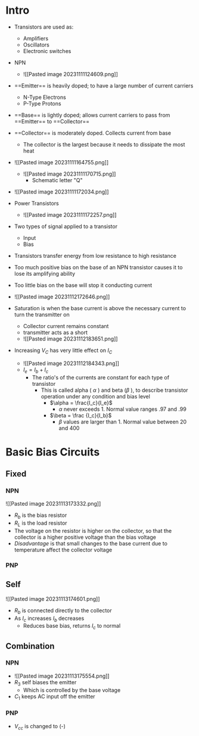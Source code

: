# Intro

- Transistors are used as:
	- Amplifiers
	- Oscillators
	- Electronic switches
	
 - NPN
	- ![[Pasted image 20231111124609.png]] 
- ==Emitter== is heavily doped; to have a large number of current carriers
	- N-Type Electrons
	- P-Type Protons
- ==Base== is lightly doped; allows current carriers to pass from ==Emitter== to ==Collector== 
- ==Collector== is moderately doped. Collects current from base
	- The collector is the largest because it needs to dissipate the most heat
- ![[Pasted image 20231111164755.png]] 
	- ![[Pasted image 20231111170715.png]] 
		- Schematic letter "Q"
- ![[Pasted image 20231111172034.png]] 
- Power Transistors
	- ![[Pasted image 20231111172257.png]] 
- Two types of signal applied to a transistor
	- Input
	- Bias
- Transistors transfer energy from low resistance to high resistance
- Too much positive bias on the base of an NPN transistor causes it to lose its amplifying ability
- Too little bias on the base will stop it conducting current
- ![[Pasted image 20231112172646.png]] 
- Saturation is when the base current is above the necessary current to turn the transmitter on 
	- Collector current remains constant
	- transmitter acts as a short
	- ![[Pasted image 20231112183651.png]] 
- Increasing $V_C$ has very little effect on $I_C$ 
	- ![[Pasted image 20231112184343.png]] 
	- $I_e=I_b+I_c$ 
		- The ratio's of the currents are constant for each type of transistor
			- This is called alpha ( $\alpha$ ) and beta ($\beta$ ), to describe transistor operation under any condition and bias level
				- $\alpha = \frac{I_c}{I_e}$
					- $\alpha$ never exceeds 1. Normal value ranges .97 and .99
				- $\beta = \frac {I_c}{I_b}$
					- $\beta$ values are larger than 1. Normal value between 20 and 400

# Basic Bias Circuits
## Fixed
### NPN

![[Pasted image 20231113173332.png]] 

- $R_b$ is the bias resistor
- $R_L$ is the load resistor
- The voltage on the resistor is higher on the collector, so that the collector is a higher positive voltage than the bias voltage
- *Disadvantage* is that small changes to the base current due to temperature affect the collector voltage

### PNP
 


## Self

![[Pasted image 20231113174601.png]] 

- $R_b$ is connected directly to the collector
- As $I_c$ increases $I_b$ decreases
	- Reduces base bias, returns $I_c$ to normal

## Combination

### NPN 
- ![[Pasted image 20231113175554.png]] 
- $R_3$ self biases the emitter
	- Which is controlled by the base voltage
- $C_1$ keeps AC input off the emitter

### PNP

- $V_{cc}$ is changed to (-)